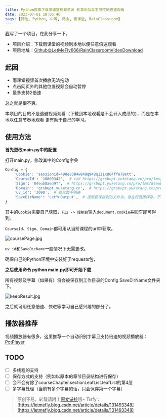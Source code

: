 ```yaml
---
title: Python爬虫下载雨课堂视频资源 到本地后自主可控地倍速观看
date: 2023-07-01 18:06:40
tags: [其他, Python, 中等, 爬虫, 雨课堂, RainClassroom]
---
```


[我](https://letmefly.xyz)写了一个项目，在此分享一下。

+ 项目介绍：下载雨课堂的视频到本地以便任意倍速观看
+ 项目地址：[Github@LetMeFly666/RainClassroomVideoDownload](https://github.com/LetMeFly666/RainClassroomVideoDownload)

## 起因

+ 雨课堂视频首次播放无法拖动
+ 点击网页外的其他位置视频会自动暂停
+ 最多支持2倍速

总之就是很不爽。

本项目的目的不是逃避视频观看（下载到本地观看是不会计入成绩的），而是在本地以任意节奏地观看 更有助于自己的学习。

## 使用方法

**首先更改main.py中的配置**

打开main.py，修改其中的Config字典

```python
Config = {
    'Cookie': 'sessionid=498e8384w849q948q121x884ffe78ett',
    'CourseId': '16809342',  # cid https://grsbupt.yuketang.cn/pro/lms/84eubUaed9T/16809342/studycontent
    'Sign': '84eubUaed9T',  # https://grsbupt.yuketang.cn/pro/lms/84eubUaed9T/16809342/studycontent
    'Domain': 'grsbupt.yuketang.cn',  # https://grsbupt.yuketang.cn/pro/lms/84eubUaed9T/16809342/studycontent
    'uv_id': '3090',  # 意义暂不明确
    'SaveDirName': 'LetYuOutput',  # 视频要保存到的文件夹，存在则直接保存，不存在则创建
}
```

其中的```Cookie```需要自己获取，```F12 -> 控制台```输入```document.cookie```并回车即可得到。

```CourseId```、```Sign```、```Domain```都可用从当前课程的url中获取。

![coursePage.jpg](https://img-blog.csdnimg.cn/6b8faea060684253b35a5cfd4f0231c6.png)

```uv_id```和```SaveDirName```一般情况下无需更改。

确保自己的Python环境中安装好了requests包，

**之后使用命令 python main.py即可开始下载**

所有视频及字幕（如果有）将会被保存到工作目录的Config.SaveDirName文件夹下。

![keepResult.jpg](https://img-blog.csdnimg.cn/966531a5efeb450685b58e1c4a63bf53.png)

之后就可用任意倍速、快进等学习自己感兴趣的部分了。

## 播放器推荐

视频播放器有很多，这里推荐一个自动识别字幕且支持倍速的视频播放器：[PotPlayer](https://potplayer.daum.net/)

## TODO

+ [ ] 多线程的支持
+ [ ] 保存方式的支持（例如以原本的章节目录结构进行保存）
+ [ ] 会不会有除了courseChapter.sectionLeafList.leafList的第4层
+ [ ] 多字幕处理（当前有多个字幕的话，只会保存第一个字幕）

> 原创不易，转载请附上[原文链接](https://blog.tisfy.eu.org/2023/07/01/Other-Python-Spider-YuketangRainClassroomVideoDownload/)哦~
> Tisfy：[https://letmefly.blog.csdn.net/article/details/131493348](https://letmefly.blog.csdn.net/article/details/131493348)

